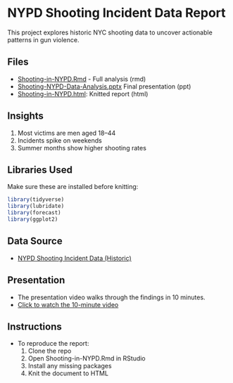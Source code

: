 # NYPD Shooting Incident Data Report 

This project explores historic NYC shooting data to uncover actionable patterns in gun violence.

## Files
- [Shooting-in-NYPD.Rmd](Shooting-in-NYPD.Rmd) - Full analysis (rmd)
- [Shooting-NYPD-Data-Analysis.pptx](Shooting-NYPD-Data-Analysis.pptx) Final presentation (ppt)
- [Shooting-in-NYPD.html](Shooting-in-NYPD.html): Knitted report (html)

## Insights
1. Most victims are men aged 18–44
2. Incidents spike on weekends
3. Summer months show higher shooting rates

## Libraries Used
Make sure these are installed before knitting:
```r
library(tidyverse)
library(lubridate)
library(forecast)
library(ggplot2)
```
## Data Source
- [NYPD Shooting Incident Data (Historic)](https://catalog.data.gov/dataset/nypd-shooting-incident-data-historic)

## Presentation
- The presentation video walks through the findings in 10 minutes.
- [Click to watch the 10-minute video](https://drive.google.com/file/d/1TN8JhEs645gLDbcmJjAwyRZK27k9DjAc/view?usp=sharing)

## Instructions
- To reproduce the report:
	1.	Clone the repo
	2.	Open Shooting-in-NYPD.Rmd in RStudio
	3.	Install any missing packages
	4.	Knit the document to HTML
